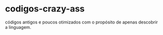 # codigos-crazy-ass
códigos antigos e poucos otimizados com o propósito de apenas descobrir a linguagem.
